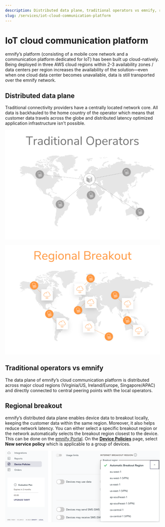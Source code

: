 ```yaml
---
description: Distributed data plane, traditional operators vs emnify, regional breakout
slug: /services/iot-cloud-communication-platform
---
```


# IoT cloud communication platform

emnify’s platform (consisting of a mobile core network and a communication platform dedicated for IoT) has been built up cloud-natively.
Being deployed in three AWS cloud regions within 2-3 availability zones / data centers per region increases the availability of the solution—even when one cloud data center becomes unavailable, data is still transported over the emnify network.

## Distributed data plane

Traditional connectivity providers have a centrally located network core.
All data is backhauled to the home country of the operator which means that customer data travels across the globe and distributed latency optimized application infrastructure isn't possible.

![Traditional operators](assets/traditional-operators.png)

![emnify](assets/emnify-distributed-plane.png)

## Traditional operators vs emnify

The data plane of emnify’s cloud communication platform is distributed across major cloud regions (Virginia/US, Ireland/Europe, Singapore/APAC) and directly connected to central peering points with the local operators.

## Regional breakout

emnify’s distributed data plane enables device data to breakout locally, keeping the customer data within the same region.
Moreover, it also helps reduce network latency.
You can either select a specific breakout region or the network automatically selects the breakout region closest to the device.
This can be done on the [emnify Portal](https://portal.emnify.com/).
On the [**Device Policies**](https://portal.emnify.com/device-policies) page, select **New service policy** which is applicable to a group of devices.

![Breakout regions](assets/portal-device-policies-breakout-regions.png)
